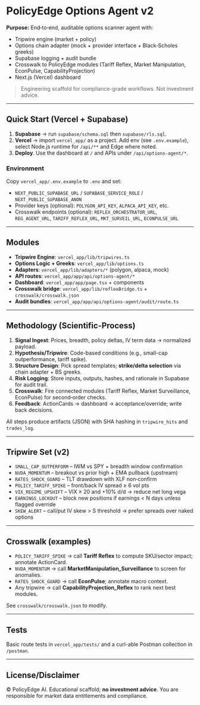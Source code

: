# PolicyEdge Options Agent v2

**Purpose:** End‑to‑end, auditable options scanner agent with:
- Tripwire engine (market + policy)
- Options chain adapter (mock + provider interface + Black‑Scholes greeks)
- Supabase logging + audit bundle
- Crosswalk to PolicyEdge modules (Tariff Reflex, Market Manipulation, EconPulse, CapabilityProjection)
- Next.js (Vercel) dashboard

> Engineering scaffold for compliance-grade workflows. Not investment advice.

---

## Quick Start (Vercel + Supabase)
1. **Supabase** → run `supabase/schema.sql` then `supabase/rls.sql`.
2. **Vercel** → import `vercel_app/` as a project. Add env (see `.env.example`), select Node.js runtime for `/api/**` and Edge where noted.
3. **Deploy**. Use the dashboard at `/` and APIs under `/api/options-agent/*`.

### Environment
Copy `vercel_app/.env.example` to `.env` and set:
- `NEXT_PUBLIC_SUPABASE_URL` / `SUPABASE_SERVICE_ROLE` / `NEXT_PUBLIC_SUPABASE_ANON`
- Provider keys (optional): `POLYGON_API_KEY`, `ALPACA_API_KEY`, etc.
- Crosswalk endpoints (optional): `REFLEX_ORCHESTRATOR_URL`, `REG_AGENT_URL`, `TARIFF_REFLEX_URL`, `MKT_SURVEIL_URL`, `ECONPULSE_URL`

---

## Modules
- **Tripwire Engine**: `vercel_app/lib/tripwires.ts`  
- **Options Logic + Greeks**: `vercel_app/lib/options.ts`
- **Adapters**: `vercel_app/lib/adapters/*` (polygon, alpaca, mock)
- **API routes**: `vercel_app/app/api/options-agent/*`
- **Dashboard**: `vercel_app/app/page.tsx` + components
- **Crosswalk bridge**: `vercel_app/lib/reflexBridge.ts` + `crosswalk/crosswalk.json`
- **Audit bundles**: `vercel_app/app/api/options-agent/audit/route.ts`

---

## Methodology (Scientific-Process)
1) **Signal Ingest**: Prices, breadth, policy deltas, IV term data → normalized payload.  
2) **Hypothesis/Tripwire**: Code-based conditions (e.g., small-cap outperformance, tariff spike).  
3) **Structure Design**: Pick spread templates; **strike/delta selection** via chain adapter + BS greeks.  
4) **Risk Logging**: Store inputs, outputs, hashes, and rationale in Supabase for audit trail.  
5) **Crosswalk**: Fire connected modules (Tariff Reflex, Market Surveillance, EconPulse) for second‑order checks.  
6) **Feedback**: ActionCards → dashboard → acceptance/override; write back decisions.  

All steps produce artifacts (JSON) with SHA hashing in `tripwire_hits` and `trades_log`.

---

## Tripwire Set (v2)
- `SMALL_CAP_OUTPERFORM` – IWM vs SPY + breadth window confirmation
- `NVDA_MOMENTUM` – breakout vs prior high + EMA pullback (upstream)
- `RATES_SHOCK_GUARD` – TLT drawdown with XLF non‑confirm
- `POLICY_TARIFF_SPIKE` – front/back IV spread ≥ 6 vol pts
- `VIX_REGIME_UPSHIFT` – VIX ≥ 20 and +10% d/d → reduce net long vega
- `EARNINGS_LOCKOUT` – block new positions if earnings < N days unless flagged override
- `SKEW_ALERT` – call/put IV skew > S threshold → prefer spreads over naked options

---

## Crosswalk (examples)
- `POLICY_TARIFF_SPIKE` → call **Tariff Reflex** to compute SKU/sector impact; annotate ActionCard.
- `NVDA_MOMENTUM` → call **MarketManipulation_Surveillance** to screen for anomalies.
- `RATES_SHOCK_GUARD` → call **EconPulse**; annotate macro context.
- Any tripwire → call **CapabilityProjection_Reflex** to rank next best modules.

See `crosswalk/crosswalk.json` to modify.

---

## Tests
Basic route tests in `vercel_app/tests/` and a curl-able Postman collection in `/postman`.

---

## License/Disclaimer
© PolicyEdge AI. Educational scaffold; **no investment advice**. You are responsible for market data entitlements and compliance.
